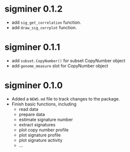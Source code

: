 
# sigminer 0.1.2

* add `sig_get_correlation` function.
* add `draw_sig_corrplot` function.

# sigminer 0.1.1

* add `subset.CopyNumber()` for subset CopyNumber object
* add `genome_measure` slot for CopyNumber object

# sigminer 0.1.0

* Added a `NEWS.md` file to track changes to the package.
* Finish basic functions, including
  * read data
  * prepare data
  * estimate signature number
  * extract signatures
  * plot copy number profile
  * plot signature profile
  * plot signature activity
  * ...
